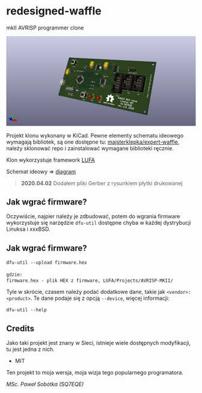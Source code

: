 # redesigned-waffle
mkII AVRISP programmer clone

![PCB 3D view](https://github.com/majsterklepka/redesigned-waffle/raw/master/avrisp-mkII-clone/avrisp-mkII-clone.png "PCB Board 3D view")


Projekt klonu wykonany w KiCad. Pewne elementy schematu ideowego wymagają bibliotek, są one dostępne tu: [majsterklepka/expert-waffle](https://github.com/majsterklepka/expert-waffle "eeschema KiCad Libraries"), należy sklonować repo i zainstalować wymagane biblioteki ręcznie.

Klon wykorzystuje framework [LUFA](https://github.com/abcminiuser/lufa "LUFA")

Schemat ideowy => [diagram](/avrisp-mkII-clone/avrisp-mkII-clone.pdf "diagram")

> **2020.04.02**   Dodałem pliki Gerber z rysunkiem płytki drukowanej

## Jak wgrać firmware?

Oczywiście, najpier należy je zdbudować, potem do wgrania firmware wykorzystuje się narzędzie `dfu-util` dostępne chyba w każdej dystrybucji Linuksa i xxxBSD.

## Jak wgrać firmware?

```
dfu-util --upload firmware.hex

gdzie:
firmware.hex - plik HEX z firmware, LUFA/Projects/AVRISP-MKII/

```

Tyle w skrócie, czasem należy podać dodatkowe dane, takie jak `<vendor>:<product>`. Te dane podaje się z opcją `--device`, więcej informacji:

```
dfu-util --help
```

## Credits

Jako taki projekt jest znany w Sieci, istnieje wiele dostępnych modyfikacji, tu jest jedna z nich.

- MIT

Ten projekt to moja wersja, moja wizja tego popularnego programatora.

_MSc. Paweł Sobótka (SQ7EQE)_
